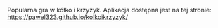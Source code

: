 Popularna gra w kółko i krzyżyk. Aplikacja dostępna jest na tej stronie: https://pawel323.github.io/kolkoikrzyzyk/
